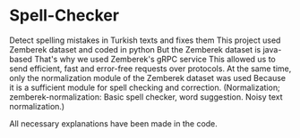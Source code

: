 # Spell-Checker
Detect spelling mistakes in Turkish texts and fixes them
This project used Zemberek dataset and coded in python
But the Zemberek dataset is java-based That's why we used Zemberek's gRPC service
This allowed us to send efficient, fast and error-free requests over protocols.
At the same time, only the normalization module of the Zemberek dataset was used
Because it is a sufficient module for spell checking and correction. (Normalization;	zemberek-normalization:	Basic spell checker, word suggestion. Noisy text normalization.)


All necessary explanations have been made in the code.
